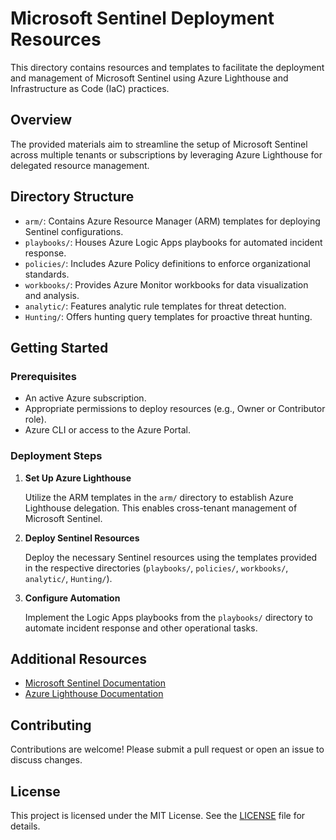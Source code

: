 # Microsoft Sentinel Deployment Resources

This directory contains resources and templates to facilitate the deployment and management of Microsoft Sentinel using Azure Lighthouse and Infrastructure as Code (IaC) practices.

## Overview

The provided materials aim to streamline the setup of Microsoft Sentinel across multiple tenants or subscriptions by leveraging Azure Lighthouse for delegated resource management.

## Directory Structure

- `arm/`: Contains Azure Resource Manager (ARM) templates for deploying Sentinel configurations.
- `playbooks/`: Houses Azure Logic Apps playbooks for automated incident response.
- `policies/`: Includes Azure Policy definitions to enforce organizational standards.
- `workbooks/`: Provides Azure Monitor workbooks for data visualization and analysis.
- `analytic/`: Features analytic rule templates for threat detection.
- `Hunting/`: Offers hunting query templates for proactive threat hunting.

## Getting Started

### Prerequisites

- An active Azure subscription.
- Appropriate permissions to deploy resources (e.g., Owner or Contributor role).
- Azure CLI or access to the Azure Portal.

### Deployment Steps

1. **Set Up Azure Lighthouse**

   Utilize the ARM templates in the `arm/` directory to establish Azure Lighthouse delegation. This enables cross-tenant management of Microsoft Sentinel.

2. **Deploy Sentinel Resources**

   Deploy the necessary Sentinel resources using the templates provided in the respective directories (`playbooks/`, `policies/`, `workbooks/`, `analytic/`, `Hunting/`).

3. **Configure Automation**

   Implement the Logic Apps playbooks from the `playbooks/` directory to automate incident response and other operational tasks.

## Additional Resources

- [Microsoft Sentinel Documentation](https://learn.microsoft.com/en-us/azure/sentinel/)
- [Azure Lighthouse Documentation](https://learn.microsoft.com/en-us/azure/lighthouse/)

## Contributing

Contributions are welcome! Please submit a pull request or open an issue to discuss changes.

## License

This project is licensed under the MIT License. See the [LICENSE](../LICENSE) file for details.
